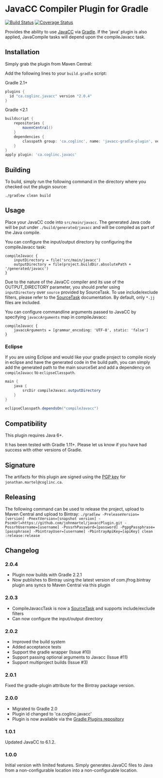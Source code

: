 # JavaCC Compiler Plugin for Gradle

[![Build Status](https://travis-ci.org/johnmartel/javaccPlugin.svg)](https://travis-ci.org/johnmartel/javaccPlugin) 
[![Coverage Status](https://img.shields.io/coveralls/johnmartel/javaccPlugin.svg)](https://coveralls.io/r/johnmartel/javaccPlugin)

Provides the ability to use [JavaCC](http://javacc.java.net/) via [Gradle](http://www.gradle.org/). If the 'java' plugin is also applied, JavaCompile tasks will depend upon the compileJavacc task.

## Installation

Simply grab the plugin from Maven Central:

Add the following lines to your `build.gradle` script:

Gradle 2.1+
```groovy
plugins {
  id "ca.coglinc.javacc" version "2.0.4"
}
```

Gradle <2.1
```groovy
buildscript {
    repositories {
        mavenCentral()
    }
    dependencies {
        classpath group: 'ca.coglinc', name: 'javacc-gradle-plugin', version: '2.0.4'
    }
}
apply plugin: 'ca.coglinc.javacc'
```

## Building

To build, simply run the following command in the directory where you checked out the plugin source:

`./gradlew clean build`

## Usage

Place your JavaCC code into `src/main/javacc`.
The generated Java code will be  put under `./build/generated/javacc` and will be compiled as part of the Java compile.

You can configure the input/output directory by configuring the compileJavacc task:
```
compileJavacc {
    inputDirectory = file('src/main/javacc')
    outputDirectory = file(project.buildDir.absolutePath + '/generated/javacc')
}
```
Due to the nature of the JavaCC compiler and its use of the OUTPUT_DIRECTORY parameter, you should prefer using `inputDirectory` over `source` provided by SourceTask. To use include/exclude filters, please refer to the [SourceTask](http://www.gradle.org/docs/current/dsl/org.gradle.api.tasks.SourceTask.html) documentation. By default, only `*.jj` files are included. 

You can configure commandline arguments passed to JavaCC by specifying `javaccArguments` map in compileJavacc:
```
compileJavacc {
    javaccArguments = [grammar_encoding: 'UTF-8', static: 'false']
}
```

### Eclipse

If you are using Eclipse and would like your gradle project to compile nicely in eclipse and have the generated code in the build path, you can simply add the generated path to the main sourceSet and add a dependency on `compileJavacc` to `eclipseClasspath`.
```java
main {
    java {
        srcDir compileJavacc.outputDirectory
    }
}
    
eclipseClasspath.dependsOn("compileJavacc")
```

## Compatibility

This plugin requires Java 6+.

It has been tested with Gradle 1.11+. Please let us know if you have had success with other versions of Gradle.

## Signature

The artifacts for this plugin are signed using the [PGP key](http://pgp.mit.edu:11371/pks/lookup?op=get&search=0x321163AE83A4068A) for `jonathan.martel@coglinc.ca`.

## Releasing

The following command can be used to release the project, upload to Maven Central and upload to Bintray:
```./gradlew -PreleaseVersion=[version] -PnextVersion=[snapshot version] -PscmUrl=https://github.com/johnmartel/javaccPlugin.git -PossrhUsername=[username] -PossrhPassword=[password] -PgpgPassphrase=[passphrase] -PbintrayUser=[username] -PbintrayApiKey=[apiKey] clean :release:release```

## Changelog

### 2.0.4
- Plugin now builds with Gradle 2.2.1
- Now publishes to Bintray using the latest version of com.jfrog.bintray plugin ans syncs to Maven Central via this plugin

### 2.0.3
- CompileJavaccTask is now a [SourceTask](http://www.gradle.org/docs/current/dsl/org.gradle.api.tasks.SourceTask.html) and supports include/exclude filters
- Can now configure the input/output directory

### 2.0.2

- Improved the build system
- Added acceptance tests
- Support the gradle wrapper (Issue #10)
- Support passing optional arguments to Javacc (Issue #11)
- Support multiproject builds (Issue #3)

### 2.0.1

Fixed the gradle-plugin attribute for the Bintray package version.

### 2.0.0

- Migrated to Gradle 2.0
- Plugin id changed to 'ca.coglinc.javacc'
- Plugin is now available via the [Gradle Plugins repository](http://plugins.gradle.org)

### 1.0.1

Updated JavaCC to 6.1.2.

### 1.0.0

Initial version with limited features. Simply generates JavaCC files to Java from a non-configurable location into a non-configurable location.
